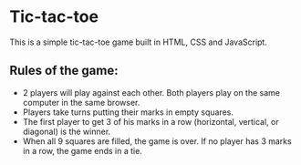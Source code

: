 # Tic-tac-toe
This is a simple tic-tac-toe game built in HTML, CSS and JavaScript. 

## Rules of the game:
- 2 players will play against each other. Both players play on the same
computer in the same browser.
- Players take turns putting their marks in empty squares.
- The first player to get 3 of his marks in a row (horizontal, vertical, or diagonal)
is the winner.
- When all 9 squares are filled, the game is over. If no player has 3 marks in a
row, the game ends in a tie.
